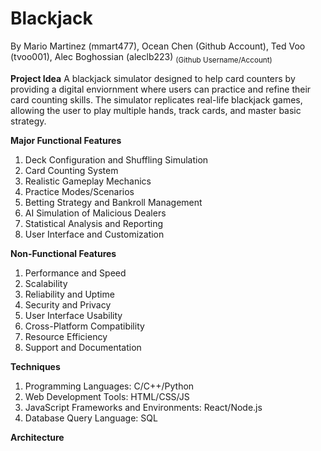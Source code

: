 # Blackjack

By Mario Martinez (mmart477), Ocean Chen (Github Account), Ted Voo (tvoo001), Alec Boghossian (aleclb223) <sub>(Github Username/Account)<sub>

**Project Idea**
A blackjack simulator designed to help card counters by providing a digital enviornment where users can practice and refine their card counting skills. The simulator replicates real-life blackjack games, allowing the user to play multiple hands, track cards, and master 
basic strategy.

**Major Functional Features**
1. Deck Configuration and Shuffling Simulation 
2. Card Counting System
3. Realistic Gameplay Mechanics
4. Practice Modes/Scenarios
5. Betting Strategy and Bankroll Management
6. AI Simulation of Malicious Dealers 
7. Statistical Analysis and Reporting
8. User Interface and Customization

**Non-Functional Features**
1. Performance and Speed
2. Scalability
3. Reliability and Uptime
4. Security and Privacy
5. User Interface Usability
6. Cross-Platform Compatibility
8. Resource Efficiency
9. Support and Documentation

**Techniques**
1. Programming Languages: C/C++/Python
2. Web Development Tools: HTML/CSS/JS
3. JavaScript Frameworks and Environments: React/Node.js
4. Database Query Language: SQL

**Architecture**
